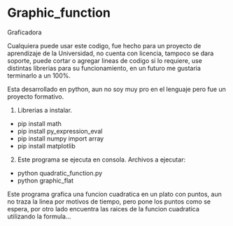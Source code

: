 # Graphic_function
Graficadora

Cualquiera puede usar este codigo, fue hecho para un proyecto de aprendizaje de la Universidad, no cuenta con licencia, tampoco se dara soporte, puede cortar o agregar lineas de codigo si lo requiere, use distintas librerias para su funcionamiento, en un futuro me gustaria terminarlo a un 100%.

Esta desarrollado en python, aun no soy muy pro en el lenguaje pero fue un proyecto formativo.

1) Librerias a instalar.
 - pip install math
 - pip install py_expression_eval
 - pip install numpy import array
 - pip install matplotlib 
2) Este programa se ejecuta en consola.
Archivos a ejecutar:
 - python quadratic_function.py
 - python graphic_flat
 
 Este programa grafica una funcion cuadratica en un plato con puntos, aun no traza la linea por motivos de tiempo, pero pone los puntos como se espera, por otro lado encuentra las raices de la funcion cuadratica utilizando la formula...
 
 
